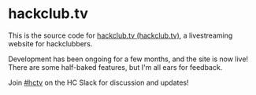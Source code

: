 # hackclub.tv

This is the source code for [hackclub.tv (hackclub.tv)](https://hackclub.tv), a livestreaming website for hackclubbers.

Development has been ongoing for a few months, and the site is now live! There are some half-baked features, but I'm all ears for feedback.

Join [#hctv](https://hackclub.slack.com/archives/C08HGLXGXAB) on the HC Slack for discussion and updates!
